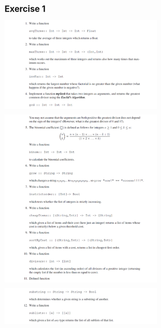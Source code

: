 # Exercise 1

![cap](https://github.com/jasminecronin/programming-paradigms/blob/master/Exercise%201/cap1.png)

![cap](https://github.com/jasminecronin/programming-paradigms/blob/master/Exercise%201/cap2.png)

![cap](https://github.com/jasminecronin/programming-paradigms/blob/master/Exercise%201/cap3.png)
 

